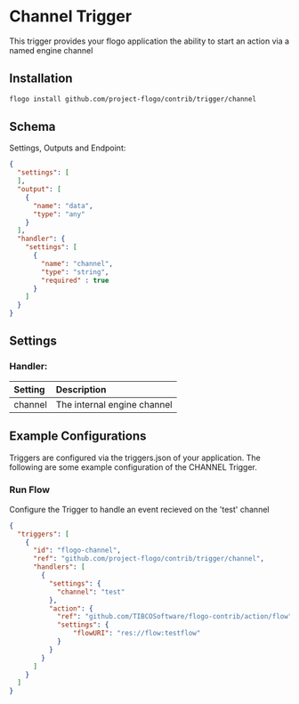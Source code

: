 <!--
title: Channel
weight: 4706
-->
# Channel Trigger
This trigger provides your flogo application the ability to start an action via a named engine channel

## Installation

```bash
flogo install github.com/project-flogo/contrib/trigger/channel
```

## Schema
Settings, Outputs and Endpoint:

```json
{
  "settings": [
  ],
  "output": [
    {
      "name": "data",
      "type": "any"
    }
  ],
  "handler": {
    "settings": [
      {
        "name": "channel",
        "type": "string",
        "required" : true
      }
    ]
  }
}
```
## Settings      
### Handler:
| Setting     | Description    |
|:------------|:---------------|
| channel      | The internal engine channel |         


## Example Configurations

Triggers are configured via the triggers.json of your application. The following are some example configuration of the CHANNEL Trigger.

### Run Flow
Configure the Trigger to handle an event recieved on the 'test' channel

```json
{
  "triggers": [
    {
      "id": "flogo-channel",
      "ref": "github.com/project-flogo/contrib/trigger/channel",
      "handlers": [
        {
          "settings": {
            "channel": "test"
          },
          "action": {
            "ref": "github.com/TIBCOSoftware/flogo-contrib/action/flow",
            "settings": {
                "flowURI": "res://flow:testflow"
            }       
          }
        }
      ]
    }
  ]
}
```
